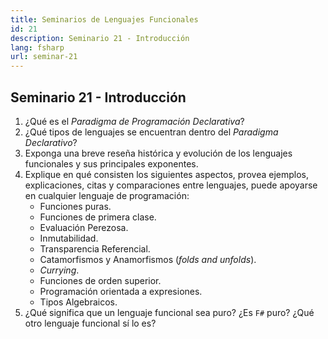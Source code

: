 ```yaml
---
title: Seminarios de Lenguajes Funcionales
id: 21
description: Seminario 21 - Introducción
lang: fsharp
url: seminar-21
---
```


## Seminario 21 - Introducción

1. ¿Qué es el _Paradigma de Programación Declarativa_?
2. ¿Qué tipos de lenguajes se encuentran dentro del _Paradigma Declarativo_?
3. Exponga una breve reseña histórica y evolución de los lenguajes funcionales y sus principales exponentes.
4. Explique en qué consisten los siguientes aspectos, provea ejemplos, explicaciones, citas y comparaciones entre lenguajes,
   puede apoyarse en cualquier lenguaje de programación:
   - Funciones puras.
   - Funciones de primera clase.
   - Evaluación Perezosa.
   - Inmutabilidad.
   - Transparencia Referencial.
   - Catamorfismos y Anamorfismos (_folds and unfolds_).
   - _Currying_.
   - Funciones de orden superior.
   - Programación orientada a expresiones.
   - Tipos Algebraicos.
5. ¿Qué significa que un lenguaje funcional sea puro? ¿Es `F#` puro? ¿Qué otro lenguaje funcional sí lo es?
